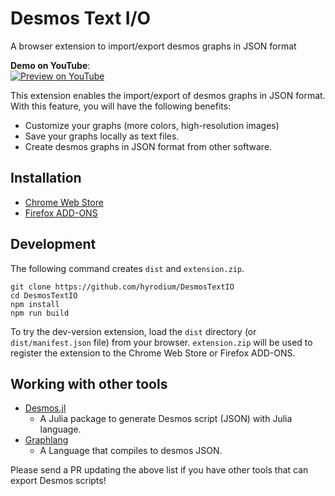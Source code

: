 # Desmos Text I/O

A browser extension to import/export desmos graphs in JSON format

**Demo on YouTube**:\
[![Preview on YouTube](https://img.youtube.com/vi/cwNIwvL-a2U/0.jpg)](https://www.youtube.com/watch?v=cwNIwvL-a2U)

This extension enables the import/export of desmos graphs in JSON format. With this feature, you will have the following benefits:

* Customize your graphs (more colors, high-resolution images)
* Save your graphs locally as text files.
* Create desmos graphs in JSON format from other software.

## Installation

* [Chrome Web Store](https://chrome.google.com/webstore/detail/desmos-text-io/ndjdcebpigpfidnilppdpcdkibidfmaa)
* [Firefox ADD-ONS](https://addons.mozilla.org/en-US/firefox/addon/desmos-text-i-o/)

## Development
The following command creates `dist` and `extension.zip`.
```
git clone https://github.com/hyrodium/DesmosTextIO
cd DesmosTextIO
npm install
npm run build
```

To try the dev-version extension, load the `dist` directory (or `dist/manifest.json` file) from your browser.
`extension.zip` will be used to register the extension to the Chrome Web Store or Firefox ADD-ONS.

## Working with other tools
* [Desmos.jl](https://github.com/hyrodium/Desmos.jl)
    * A Julia package to generate Desmos script (JSON) with Julia language.
* [Graphlang](https://github.com/MasterbuilderMS/GraphLang)
    * A Language that compiles to desmos JSON.

Please send a PR updating the above list if you have other tools that can export Desmos scripts!
